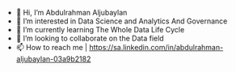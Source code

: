 - 👋 Hi, I’m Abdulrahman Aljubaylan
- 👀 I’m interested in Data Science and Analytics And Governance
- 🌱 I’m currently learning The Whole Data Life Cycle
- 💞️ I’m looking to collaborate on the Data field
- 📫 How to reach me | https://sa.linkedin.com/in/abdulrahman-aljubaylan-03a9b2182

<!---
Abdulrahman008/Abdulrahman008 is a ✨ special ✨ repository because its `README.md` (this file) appears on your GitHub profile.
You can click the Preview link to take a look at your changes.
--->
